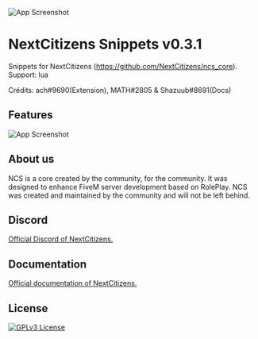 ![App Screenshot](https://cdn.discordapp.com/attachments/862693343358877727/979757385520381984/Nouveau_projet_17.png)

# NextCitizens Snippets v0.3.1

Snippets for NextCitizens (https://github.com/NextCitizens/ncs_core). Support: lua

Crédits: ach#9690(Extension), MATH#2805 & Shazuub#8691(Docs)

## Features

![App Screenshot](https://cdn.discordapp.com/attachments/980096506147254312/980152532628279346/unknown_2022.05.28-18.54.gif)

## About us

NCS is a core created by the community, for the community. It was designed to enhance FiveM server development based on RolePlay. NCS was created and maintained by the community and will not be left behind.

## Discord

[Official Discord of NextCitizens.](https://discord.gg/T8u4JsserD)

## Documentation

[Official documentation of NextCitizens.](https://nextcitizens.net)


## License

[![GPLv3 License](https://img.shields.io/badge/License-GPL%20v3-yellow.svg)](https://github.com/ach-git/NextCitizens-Snippets/blob/main/LICENSE)